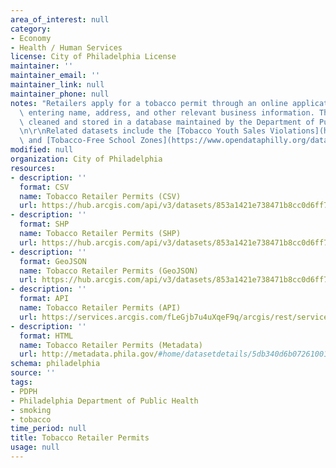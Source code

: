 ```yaml
---
area_of_interest: null
category:
- Economy
- Health / Human Services
license: City of Philadelphia License
maintainer: ''
maintainer_email: ''
maintainer_link: null
maintainer_phone: null
notes: "Retailers apply for a tobacco permit through an online application system,\
  \ entering name, address, and other relevant business information. These data are\
  \ cleaned and stored in a database maintained by the Department of Public Health.\r\
  \n\r\nRelated datasets include the [Tobacco Youth Sales Violations](https://www.opendataphilly.org/datasets/tobacco-youth-sales-violations)\
  \ and [Tobacco-Free School Zones](https://www.opendataphilly.org/datasets/tobacco-free-school-zones)."
modified: null
organization: City of Philadelphia
resources:
- description: ''
  format: CSV
  name: Tobacco Retailer Permits (CSV)
  url: https://hub.arcgis.com/api/v3/datasets/853a1421e738471b8cc0d6ff755d47ff_0/downloads/data?format=csv&spatialRefId=3857&where=1%3D1
- description: ''
  format: SHP
  name: Tobacco Retailer Permits (SHP)
  url: https://hub.arcgis.com/api/v3/datasets/853a1421e738471b8cc0d6ff755d47ff_0/downloads/data?format=shp&spatialRefId=3857&where=1%3D1
- description: ''
  format: GeoJSON
  name: Tobacco Retailer Permits (GeoJSON)
  url: https://hub.arcgis.com/api/v3/datasets/853a1421e738471b8cc0d6ff755d47ff_0/downloads/data?format=geojson&spatialRefId=4326&where=1%3D1
- description: ''
  format: API
  name: Tobacco Retailer Permits (API)
  url: https://services.arcgis.com/fLeGjb7u4uXqeF9q/arcgis/rest/services/Tobacco_Retailer_Permits/FeatureServer/0/query?outFields=*&where=1%3D1
- description: ''
  format: HTML
  name: Tobacco Retailer Permits (Metadata)
  url: http://metadata.phila.gov/#home/datasetdetails/5db340d6b0726100151aa15c/representationdetails/5db340d7b0726100151aa162/
schema: philadelphia
source: ''
tags:
- PDPH
- Philadelphia Department of Public Health
- smoking
- tobacco
time_period: null
title: Tobacco Retailer Permits
usage: null
---
```

